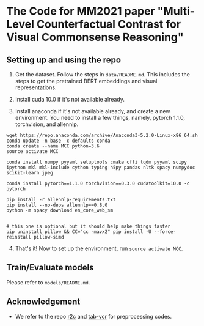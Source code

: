 # The Code for MM2021 paper "Multi-Level Counterfactual Contrast for Visual Commonsense Reasoning"

## Setting up and using the repo

1. Get the dataset. Follow the steps in `data/README.md`. This includes the steps to get the pretrained BERT embeddings and visual representations.

2. Install cuda 10.0 if it's not available already.

3. Install anaconda if it's not available already, and create a new environment. You need to install a few things, namely, pytorch 1.1.0, torchvision, and allennlp.

```
wget https://repo.anaconda.com/archive/Anaconda3-5.2.0-Linux-x86_64.sh
conda update -n base -c defaults conda
conda create --name MCC python=3.6
source activate MCC

conda install numpy pyyaml setuptools cmake cffi tqdm pyyaml scipy ipython mkl mkl-include cython typing h5py pandas nltk spacy numpydoc scikit-learn jpeg

conda install pytorch==1.1.0 torchvision==0.3.0 cudatoolkit=10.0 -c pytorch

pip install -r allennlp-requirements.txt
pip install --no-deps allennlp==0.8.0
python -m spacy download en_core_web_sm


# this one is optional but it should help make things faster
pip uninstall pillow && CC="cc -mavx2" pip install -U --force-reinstall pillow-simd
```

4. That's it! Now to set up the environment, run `source activate MCC`.

## Train/Evaluate models
Please refer to `models/README.md`.


## Acknowledgement
- We refer to the repo [r2c](https://github.com/rowanz/r2c/) and [tab-vcr](https://github.com/Deanplayerljx/tab-vcr) for preprocessing codes.



